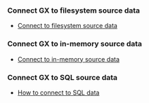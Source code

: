 ### Connect GX to filesystem source data

- [Connect to filesystem source data](/guides/connecting_to_your_data/fluent/filesystem/connect_filesystem_source_data.md)

### Connect GX to in-memory source data

- [Connect to in-memory source data](/guides/connecting_to_your_data/fluent/in_memory/connect_in_memory_data.md)

### Connect GX to SQL source data

- [How to connect to SQL data](/guides/connecting_to_your_data/fluent/database/connect_sql_source_data.md)
